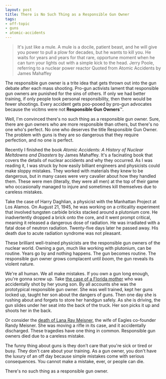 ```yaml
---
layout: post
title: There is No Such Thing as a Responsible Gun Owner
tags:
- off-topic
- guns
- atomic-accidents
---
```


>It's just like a mule. A mule is a docile, patient beast, and he will give you power to pull a plow for decades, but he wants to kill you. He waits for years and years for that rare, opportune moment when he can turn your lights out with a simple kick to the head.
>Jerry Poole, referring to a nuclear power reactor
>Quoted from Atomic Accidents by James Mahaffey

The responsible gun owner is a trite idea that gets thrown out into the gun debate after each mass shooting. Pro-gun activists lament that responsible gun owners are punished for the sins of others. If only we had better training, if only people took personal responsibility, then there would be fewer shootings. Every accident gets poo-pooed by pro-gun advocates because the vicitms were not **Responsible Gun Owners**&trade;.

Well, I'm convinced there's no such thing as a responsible gun owner. Sure, there are gun owners who are more responsible than others, but there's no one who's perfect. No one who deserves the title Responsible Gun Owner. The problem with guns is they are so dangerous that they require perfection, and no one is perfect.

Recently I finished the book _Atomic Accidents: A History of Nuclear Meltdowns and Disasters_ by James Mahaffey. It's a facinating book that covers the details of nuclear accidents and why they occurred. As I was reading it, I was struck by how easily billiant engineers and physicists could make sloppy mistakes. They worked with materials they knew to be dangerous, but in many cases were very cavalier about how they handled them. These were men (literally, they were all men) at the top of their game who occasionally managed to injure and sometimes kill themselves due to careless mistakes.

Take the case of Harry Daghlian, a physicist with the Manhattan Project at Los Alamos. On August 21, 1945, he was working on a criticality experiment that involved tungsten carbide bricks stacked around a plutonium core. He inadvertently dropped a brick onto the core, and it went prompt critical, meaning it released a dangerous dose of radiation. He was irradiated with a fatal dose of neutron radiation. Twenty-five days later he passed away. His death due to acute radiation syndrome was not pleasant.

These brilliant well-trained physicists are the responsible gun owners of the nuclear world. Owning a gun, much like working with plutonium, can be routine. Years go by and nothing happens. The gun becomes routine. The responsible gun owner grows complacent until *boom*, the gun reveals its violent nature.

We're all human. We all make mistakes. If you own a gun long enough, you're gonna screw up. Take [the case of a Florida mother](https://www.cnn.com/2016/03/09/us/gun-activist-shot-florida/index.html) who was accidentally shot by her young son. By all accounts she was the prototypical responsible gun owner. She was well trained, kept her guns locked up, taught her son about the dangers of guns. Then one day she is rushing about and forgets to store her handgun safely. As she is driving, the gun slides under her seat into the back of the truck. Her son picks it up and shoots her in the back.

Or consider the [death of Lana Ray Meisner](https://www.cnn.com/2016/03/07/entertainment/randy-meisner-wife-shooting-feat/), the wife of Eagles co-founder Randy Meisner. She was moving a rifle in its case, and it accidentally discharged. These tragedies have one thing in common. Responsible gun owners died due to a careless mistake.

The funny thing about guns is they don't care that you're sick or tired or busy. They don't care about your training. As a gun owner, you don't have the luxury of an off day because simple mistakes come with serious consequences. You cannot make a mistake, ever, or people can die.

There's no such thing as a responsible gun owner.